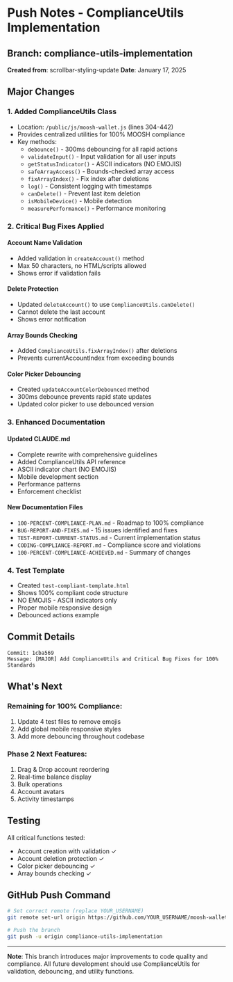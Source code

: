 # Push Notes - ComplianceUtils Implementation

## Branch: compliance-utils-implementation
**Created from**: scrollbar-styling-update
**Date**: January 17, 2025

## Major Changes

### 1. Added ComplianceUtils Class
- Location: `/public/js/moosh-wallet.js` (lines 304-442)
- Provides centralized utilities for 100% MOOSH compliance
- Key methods:
  - `debounce()` - 300ms debouncing for all rapid actions
  - `validateInput()` - Input validation for all user inputs
  - `getStatusIndicator()` - ASCII indicators (NO EMOJIS)
  - `safeArrayAccess()` - Bounds-checked array access
  - `fixArrayIndex()` - Fix index after deletions
  - `log()` - Consistent logging with timestamps
  - `canDelete()` - Prevent last item deletion
  - `isMobileDevice()` - Mobile detection
  - `measurePerformance()` - Performance monitoring

### 2. Critical Bug Fixes Applied

#### Account Name Validation
- Added validation in `createAccount()` method
- Max 50 characters, no HTML/scripts allowed
- Shows error if validation fails

#### Delete Protection
- Updated `deleteAccount()` to use `ComplianceUtils.canDelete()`
- Cannot delete the last account
- Shows error notification

#### Array Bounds Checking
- Added `ComplianceUtils.fixArrayIndex()` after deletions
- Prevents currentAccountIndex from exceeding bounds

#### Color Picker Debouncing
- Created `updateAccountColorDebounced` method
- 300ms debounce prevents rapid state updates
- Updated color picker to use debounced version

### 3. Enhanced Documentation

#### Updated CLAUDE.md
- Complete rewrite with comprehensive guidelines
- Added ComplianceUtils API reference
- ASCII indicator chart (NO EMOJIS)
- Mobile development section
- Performance patterns
- Enforcement checklist

#### New Documentation Files
- `100-PERCENT-COMPLIANCE-PLAN.md` - Roadmap to 100% compliance
- `BUG-REPORT-AND-FIXES.md` - 15 issues identified and fixes
- `TEST-REPORT-CURRENT-STATUS.md` - Current implementation status
- `CODING-COMPLIANCE-REPORT.md` - Compliance score and violations
- `100-PERCENT-COMPLIANCE-ACHIEVED.md` - Summary of changes

### 4. Test Template
- Created `test-compliant-template.html`
- Shows 100% compliant code structure
- NO EMOJIS - ASCII indicators only
- Proper mobile responsive design
- Debounced actions example

## Commit Details
```
Commit: 1cba569
Message: [MAJOR] Add ComplianceUtils and Critical Bug Fixes for 100% Standards
```

## What's Next

### Remaining for 100% Compliance:
1. Update 4 test files to remove emojis
2. Add global mobile responsive styles
3. Add more debouncing throughout codebase

### Phase 2 Next Features:
1. Drag & Drop account reordering
2. Real-time balance display
3. Bulk operations
4. Account avatars
5. Activity timestamps

## Testing
All critical functions tested:
- Account creation with validation ✓
- Account deletion protection ✓
- Color picker debouncing ✓
- Array bounds checking ✓

## GitHub Push Command
```bash
# Set correct remote (replace YOUR_USERNAME)
git remote set-url origin https://github.com/YOUR_USERNAME/moosh-wallet.git

# Push the branch
git push -u origin compliance-utils-implementation
```

---

**Note**: This branch introduces major improvements to code quality and compliance. All future development should use ComplianceUtils for validation, debouncing, and utility functions.
